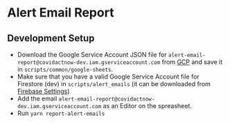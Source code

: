 # Alert Email Report

## Development Setup

- Download the Google Service Account JSON file for `alert-email-report@covidactnow-dev.iam.gserviceaccount.com` from [GCP](https://console.cloud.google.com/iam-admin/serviceaccounts?project=covidactnow-dev) and save it in `scripts/common/google-sheets`.
- Make sure that you have a valid Google Service Account file for Firestore (dev) in `scripts/alert_emails` (it can be downloaded from [Firebase Settings](https://console.firebase.google.com/u/1/project/covidactnow-dev/settings/serviceaccounts/adminsdk))
- Add the email `alert-email-report@covidactnow-dev.iam.gserviceaccount.com` as an Editor on the spreasheet.
- Run `yarn report-alert-emails`
